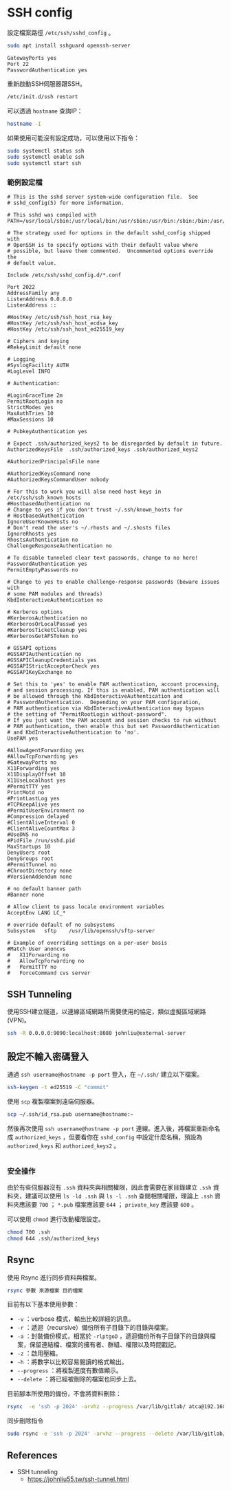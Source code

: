 # SSH config

設定檔案路徑 `/etc/ssh/sshd_config` 。

```bash
sudo apt install sshguard openssh-server
```

```config
GatewayPorts yes
Port 22
PasswordAuthentication yes
```

重新啟動SSH伺服器跟SSH。

```bash
/etc/init.d/ssh restart
```

可以透過 `hostname` 查詢IP：

```bash
hostname -I
```

如果使用可能沒有設定成功，可以使用以下指令：

```bash
sudo systemctl status ssh
sudo systemctl enable ssh
sudo systemctl start ssh
```

### 範例設定檔

```config
# This is the sshd server system-wide configuration file.  See
# sshd_config(5) for more information.

# This sshd was compiled with PATH=/usr/local/sbin:/usr/local/bin:/usr/sbin:/usr/bin:/sbin:/bin:/usr/games

# The strategy used for options in the default sshd_config shipped with
# OpenSSH is to specify options with their default value where
# possible, but leave them commented.  Uncommented options override the
# default value.

Include /etc/ssh/sshd_config.d/*.conf

Port 2022
AddressFamily any
ListenAddress 0.0.0.0
ListenAddress ::

#HostKey /etc/ssh/ssh_host_rsa_key
#HostKey /etc/ssh/ssh_host_ecdsa_key
#HostKey /etc/ssh/ssh_host_ed25519_key

# Ciphers and keying
#RekeyLimit default none

# Logging
#SyslogFacility AUTH
#LogLevel INFO

# Authentication:

#LoginGraceTime 2m
PermitRootLogin no
StrictModes yes
MaxAuthTries 10
#MaxSessions 10

# PubkeyAuthentication yes

# Expect .ssh/authorized_keys2 to be disregarded by default in future.
AuthorizedKeysFile	.ssh/authorized_keys .ssh/authorized_keys2

#AuthorizedPrincipalsFile none

#AuthorizedKeysCommand none
#AuthorizedKeysCommandUser nobody

# For this to work you will also need host keys in /etc/ssh/ssh_known_hosts
#HostbasedAuthentication no
# Change to yes if you don't trust ~/.ssh/known_hosts for
# HostbasedAuthentication
IgnoreUserKnownHosts no
# Don't read the user's ~/.rhosts and ~/.shosts files
IgnoreRhosts yes
RhostsAuthentication no
ChallengeResponseAuthentication no

# To disable tunneled clear text passwords, change to no here!
PasswordAuthentication yes
PermitEmptyPasswords no

# Change to yes to enable challenge-response passwords (beware issues with
# some PAM modules and threads)
KbdInteractiveAuthentication no

# Kerberos options
#KerberosAuthentication no
#KerberosOrLocalPasswd yes
#KerberosTicketCleanup yes
#KerberosGetAFSToken no

# GSSAPI options
#GSSAPIAuthentication no
#GSSAPICleanupCredentials yes
#GSSAPIStrictAcceptorCheck yes
#GSSAPIKeyExchange no

# Set this to 'yes' to enable PAM authentication, account processing,
# and session processing. If this is enabled, PAM authentication will
# be allowed through the KbdInteractiveAuthentication and
# PasswordAuthentication.  Depending on your PAM configuration,
# PAM authentication via KbdInteractiveAuthentication may bypass
# the setting of "PermitRootLogin without-password".
# If you just want the PAM account and session checks to run without
# PAM authentication, then enable this but set PasswordAuthentication
# and KbdInteractiveAuthentication to 'no'.
UsePAM yes

#AllowAgentForwarding yes
#AllowTcpForwarding yes
#GatewayPorts no
X11Forwarding yes
X11DisplayOffset 10
X11UseLocalhost yes
#PermitTTY yes
PrintMotd no
#PrintLastLog yes
#TCPKeepAlive yes
#PermitUserEnvironment no
#Compression delayed
#ClientAliveInterval 0
#ClientAliveCountMax 3
#UseDNS no
#PidFile /run/sshd.pid
MaxStartups 10
DenyUsers root
DenyGroups root
#PermitTunnel no
#ChrootDirectory none
#VersionAddendum none

# no default banner path
#Banner none

# Allow client to pass locale environment variables
AcceptEnv LANG LC_*

# override default of no subsystems
Subsystem	sftp	/usr/lib/openssh/sftp-server

# Example of overriding settings on a per-user basis
#Match User anoncvs
#	X11Forwarding no
#	AllowTcpForwarding no
#	PermitTTY no
#	ForceCommand cvs server
```

## SSH Tunneling

使用SSH建立隧道，以連線區域網路所需要使用的協定，類似虛擬區域網路(VPN)。

```bash
ssh -R 0.0.0.0:9090:localhost:8080 johnliu@external-server
```

## 設定不輸入密碼登入

通過 `ssh username@hostname -p port` 登入，在 `~/.ssh/` 建立以下檔案。

```bash
ssh-keygen -t ed25519 -C "commit"
```

使用 `scp` 複製檔案到遠端伺服器。

```bash
scp ~/.ssh/id_rsa.pub username@hostname:~
```

然後再次使用 `ssh username@hostname -p port` 連線。進入後，將檔案重新命名成 `authorized_keys` ，但要看你在 `sshd_config` 中設定什麼名稱，預設為 `authorized_keys` 和 `authorized_keys2` 。

```bash

```

### 安全操作

由於有些伺服器沒有 `.ssh` 資料夾與相關權限，因此會需要在家目錄建立 `.ssh` 資料夾，建議可以使用 `ls -ld .ssh` 與 `ls -l .ssh` 查閱相關權限，理論上 `.ssh` 資料夾應該要 `700` ； `*.pub` 檔案應該要 `644` ； `private_key` 應該要 `600` 。

可以使用 `chmod` 進行改動權限設定。

```bash
chmod 700 .ssh
chmod 644 .ssh/authorized_keys
```

## Rsync

使用 Rsync 進行同步資料與檔案。

```bash
rsync 參數 來源檔案 目的檔案
```

目前有以下基本使用參數：

- `-v` ：verbose 模式，輸出比較詳細的訊息。
- `-r` ：遞迴（recursive）備份所有子目錄下的目錄與檔案。
- `-a` ：封裝備份模式，相當於 `-rlptgoD` ，遞迴備份所有子目錄下的目錄與檔案，保留連結檔、檔案的擁有者、群組、權限以及時間戳記。
- `-z` ：啟用壓縮。
- `-h` ：將數字以比較容易閱讀的格式輸出。
- `--progress` ：將複製進度有數值顯示。
- `--delete` ：將已經被刪除的檔案也同步上去。

目前腳本所使用的備份，不會將資料刪除：

```bash
rsync  -e 'ssh -p 2024' -arvhz --progress /var/lib/gitlab/ atca@192.168.122.102:/var/lib/gitlab/
```

同步刪除指令

```bash
sudo rsync -e 'ssh -p 2024' -arvhz --progress --delete /var/lib/gitlab/ root@192.168.122.102:/var/lib/gitlab/
```

## References

- SSH tunneling
  - https://johnliu55.tw/ssh-tunnel.html